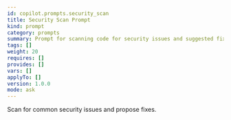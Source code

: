```yaml
---
id: copilot.prompts.security_scan
title: Security Scan Prompt
kind: prompt
category: prompts
summary: Prompt for scanning code for security issues and suggested fixes.
tags: []
weight: 20
requires: []
provides: []
vars: []
applyTo: []
version: 1.0.0
mode: ask
---
```


Scan for common security issues and propose fixes.
